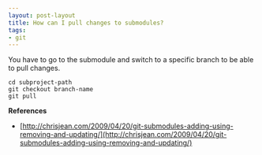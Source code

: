 ```yaml
---
layout: post-layout
title: How can I pull changes to submodules?
tags:
- git
---
```


You have to go to the submodule and switch to a specific branch to be able to
pull changes.

    cd subproject-path
    git checkout branch-name
    git pull

**References**  

- [http://chrisjean.com/2009/04/20/git-submodules-adding-using-removing-and-updating/](http://chrisjean.com/2009/04/20/git-submodules-adding-using-removing-and-updating/)

